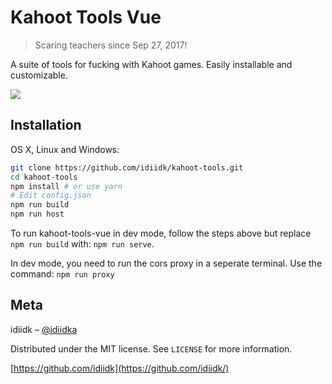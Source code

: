 # Kahoot Tools Vue
> Scaring teachers since Sep 27, 2017!

A suite of tools for fucking with Kahoot games. Easily installable and customizable.

![](https://idiidk.app/DEMO.gif?v2)

## Installation

OS X, Linux and Windows:

```sh
git clone https://github.com/idiidk/kahoot-tools.git
cd kahoot-tools
npm install # or use yarn
# Edit config.json
npm run build
npm run host
```

To run kahoot-tools-vue in dev mode, follow the steps above but replace ```npm run build``` with: ```npm run serve```. 

In dev mode, you need to run the cors proxy in a seperate terminal. Use the command: ```npm run proxy```

## Meta

idiidk – [@idiidka](https://twitter.com/idiidka)

Distributed under the MIT license. See ``LICENSE`` for more information.

[https://github.com/idiidk](https://github.com/idiidk/)
